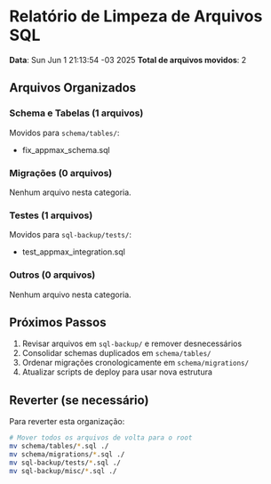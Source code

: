 # Relatório de Limpeza de Arquivos SQL

**Data**: Sun Jun  1 21:13:54 -03 2025
**Total de arquivos movidos**:        2

## Arquivos Organizados

### Schema e Tabelas (1 arquivos)
Movidos para `schema/tables/`:
- fix_appmax_schema.sql

### Migrações (0 arquivos)
Nenhum arquivo nesta categoria.

### Testes (1 arquivos)
Movidos para `sql-backup/tests/`:
- test_appmax_integration.sql

### Outros (0 arquivos)
Nenhum arquivo nesta categoria.

## Próximos Passos

1. Revisar arquivos em `sql-backup/` e remover desnecessários
2. Consolidar schemas duplicados em `schema/tables/`
3. Ordenar migrações cronologicamente em `schema/migrations/`
4. Atualizar scripts de deploy para usar nova estrutura

## Reverter (se necessário)

Para reverter esta organização:
```bash
# Mover todos os arquivos de volta para o root
mv schema/tables/*.sql ./
mv schema/migrations/*.sql ./
mv sql-backup/tests/*.sql ./
mv sql-backup/misc/*.sql ./
```
